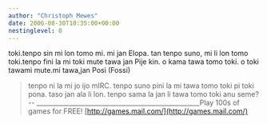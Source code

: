 ```yaml
---
author: "Christoph Mewes"
date: 2006-08-30T10:35:00+00:00
nestinglevel: 0
---
```

toki.tenpo sin mi lon tomo mi. mi jan Elopa. tan tenpo suno, mi li lon tomo toki.tenpo fini la mi toki mute tawa jan Pije kin. o kama tawa tomo toki. o toki tawami mute.mi tawa,jan Posi (Fossi)
> tenpo ni la mi jo ijo mIRC. tenpo suno pini la mi tawa tomo toki pi
> toki pona. taso jan ala li lon. tenpo sama la jan li tawa tomo toki
> anu seme?--
\_\_\_\_\_\_\_\_\_\_\_\_\_\_\_\_\_\_\_\_\_\_\_\_\_\_\_\_\_\_\_\_\_\_\_\_\_\_\_\_\_\_\_\_\_\_\_\_\_\_\_Play 100s of games for FREE! [http://games.mail.com/](http://games.mail.com/)